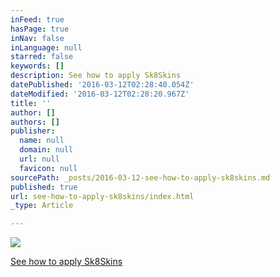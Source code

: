 ```yaml
---
inFeed: true
hasPage: true
inNav: false
inLanguage: null
starred: false
keywords: []
description: See how to apply Sk8Skins
datePublished: '2016-03-12T02:28:40.054Z'
dateModified: '2016-03-12T02:28:20.967Z'
title: ''
author: []
authors: []
publisher:
  name: null
  domain: null
  url: null
  favicon: null
sourcePath: _posts/2016-03-12-see-how-to-apply-sk8skins.md
published: true
url: see-how-to-apply-sk8skins/index.html
_type: Article

---
```

![](https://the-grid-user-content.s3-us-west-2.amazonaws.com/7d363996-b7a5-4976-92fe-a2a35e66e43a.jpg)

[See how to apply Sk8Skins][0]

[0]: https://youtu.be/aPbgIi8FDss